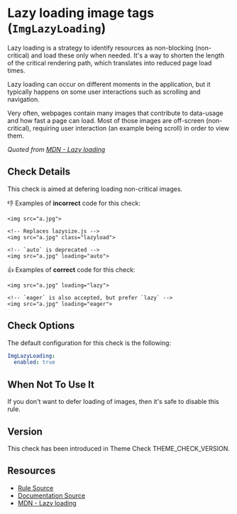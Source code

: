 # Lazy loading image tags (`ImgLazyLoading`)

Lazy loading is a strategy to identify resources as non-blocking (non-critical) and load these only when needed. It's a way to shorten the length of the critical rendering path, which translates into reduced page load times.

Lazy loading can occur on different moments in the application, but it typically happens on some user interactions such as scrolling and navigation.

Very often, webpages contain many images that contribute to data-usage and how fast a page can load. Most of those images are off-screen (non-critical), requiring user interaction (an example being scroll) in order to view them.

_Quoted from [MDN - Lazy loading][mdn]_

## Check Details

This check is aimed at defering loading non-critical images.

:-1: Examples of **incorrect** code for this check:

```liquid
<img src="a.jpg">

<!-- Replaces lazysize.js -->
<img src="a.jpg" class="lazyload">

<!-- `auto` is deprecated -->
<img src="a.jpg" loading="auto">
```

:+1: Examples of **correct** code for this check:

```liquid
<img src="a.jpg" loading="lazy">

<!-- `eager` is also accepted, but prefer `lazy` -->
<img src="a.jpg" loading="eager">
```

## Check Options

The default configuration for this check is the following:

```yaml
ImgLazyLoading:
  enabled: true
```

## When Not To Use It

If you don't want to defer loading of images, then it's safe to disable this rule.

## Version

This check has been introduced in Theme Check THEME_CHECK_VERSION.

## Resources

- [Rule Source][codesource]
- [Documentation Source][docsource]
- [MDN - Lazy loading][mdn]

[codesource]: /lib/theme_check/checks/img_lazy_loading.rb
[docsource]: /docs/checks/img_lazy_loading.md
[mdn]: https://developer.mozilla.org/en-US/docs/Web/Performance/Lazy_loading
